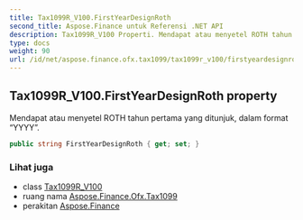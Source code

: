 ```yaml
---
title: Tax1099R_V100.FirstYearDesignRoth
second_title: Aspose.Finance untuk Referensi .NET API
description: Tax1099R_V100 Properti. Mendapat atau menyetel ROTH tahun pertama yang ditunjuk dalam format YYYY.
type: docs
weight: 90
url: /id/net/aspose.finance.ofx.tax1099/tax1099r_v100/firstyeardesignroth/
---
```

## Tax1099R_V100.FirstYearDesignRoth property

Mendapat atau menyetel ROTH tahun pertama yang ditunjuk, dalam format “YYYY”.

```csharp
public string FirstYearDesignRoth { get; set; }
```

### Lihat juga

* class [Tax1099R_V100](../)
* ruang nama [Aspose.Finance.Ofx.Tax1099](../../tax1099r_v100/)
* perakitan [Aspose.Finance](../../../)


